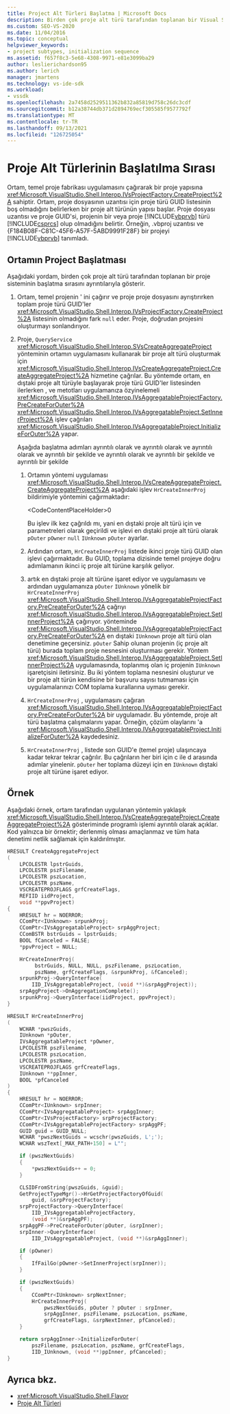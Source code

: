 ```yaml
---
title: Project Alt Türleri Başlatma | Microsoft Docs
description: Birden çok proje alt türü tarafından toplanan bir Visual Studio için bir proje ortamında başlatma dizisi hakkında bilgi öğrenin.
ms.custom: SEO-VS-2020
ms.date: 11/04/2016
ms.topic: conceptual
helpviewer_keywords:
- project subtypes, initialization sequence
ms.assetid: f657f8c3-5e68-4308-9971-e81e3099ba29
author: leslierichardson95
ms.author: lerich
manager: jmartens
ms.technology: vs-ide-sdk
ms.workload:
- vssdk
ms.openlocfilehash: 2a7458d2529511362b832a85819d758c26dc3cdf
ms.sourcegitcommit: b12a38744db371d2894769ecf305585f9577792f
ms.translationtype: MT
ms.contentlocale: tr-TR
ms.lasthandoff: 09/13/2021
ms.locfileid: "126725054"
---
```

# <a name="initialization-sequence-of-project-subtypes"></a>Proje Alt Türlerinin Başlatılma Sırası
Ortam, temel proje fabrikası uygulamasını çağırarak bir proje yapısına <xref:Microsoft.VisualStudio.Shell.Interop.IVsProjectFactory.CreateProject%2A> sahiptir. Ortam, proje dosyasının uzantısı için proje türü GUID listesinin boş olmadığını belirlerken bir proje alt türünün yapısı başlar. Proje dosyası uzantısı ve proje GUID'si, projenin bir veya proje [!INCLUDE[vbprvb](../../code-quality/includes/vbprvb_md.md)] türü [!INCLUDE[csprcs](../../data-tools/includes/csprcs_md.md)] olup olmadığını belirtir. Örneğin, .vbproj uzantısı ve {F184B08F-C81C-45F6-A57F-5ABD9991F28F} bir projeyi [!INCLUDE[vbprvb](../../code-quality/includes/vbprvb_md.md)] tanımladı.

## <a name="environments-initialization-of-project-subtypes"></a>Ortamın Project Başlatması
 Aşağıdaki yordam, birden çok proje alt türü tarafından toplanan bir proje sisteminin başlatma sırasını ayrıntılarıyla gösterir.

1. Ortam, temel projenin ' ini çağırır ve proje proje dosyasını ayrıştırırken toplam proje türü GUID'ler <xref:Microsoft.VisualStudio.Shell.Interop.IVsProjectFactory.CreateProject%2A> listesinin olmadığını fark `null` eder. Proje, doğrudan projesini oluşturmayı sonlandırıyor.

2. Proje, `QueryService` <xref:Microsoft.VisualStudio.Shell.Interop.SVsCreateAggregateProject> yönteminin ortamın uygulamasını kullanarak bir proje alt türü oluşturmak için <xref:Microsoft.VisualStudio.Shell.Interop.IVsCreateAggregateProject.CreateAggregateProject%2A> hizmetine çağrılar. Bu yöntemde ortam, en dıştaki proje alt türüyle başlayarak proje türü GUID'ler listesinden ilerlerken , ve metotları uygulamanıza özyinelemeli <xref:Microsoft.VisualStudio.Shell.Interop.IVsAggregatableProjectFactory.PreCreateForOuter%2A> <xref:Microsoft.VisualStudio.Shell.Interop.IVsAggregatableProject.SetInnerProject%2A> işlev çağrıları <xref:Microsoft.VisualStudio.Shell.Interop.IVsAggregatableProject.InitializeForOuter%2A> yapar.

     Aşağıda başlatma adımları ayrıntılı olarak ve ayrıntılı olarak ve ayrıntılı olarak ve ayrıntılı bir şekilde ve ayrıntılı olarak ve ayrıntılı bir şekilde ve ayrıntılı bir şekilde

    1. Ortamın yöntemi uygulaması <xref:Microsoft.VisualStudio.Shell.Interop.IVsCreateAggregateProject.CreateAggregateProject%2A> aşağıdaki işlev `HrCreateInnerProj` bildirimiyle yöntemini çağırmaktadır:

         \<CodeContentPlaceHolder>0</CodeContentPlaceHolder>

         Bu işlev ilk kez çağrıldı mı, yani en dıştaki proje alt türü için ve parametreleri olarak geçirildi ve işlevi en dıştaki proje alt türü olarak `pOuter` `pOwner` `null` `IUnknown` `pOuter` ayarlar.

    2. Ardından ortam, `HrCreateInnerProj` listede ikinci proje türü GUID olan işlevi çağırmaktadır. Bu GUID, toplama dizisinde temel projeye doğru adımlamanın ikinci iç proje alt türüne karşılık geliyor.

    3. artık en dıştaki proje alt türüne işaret ediyor ve uygulamasını ve ardından uygulamanıza `pOuter` `IUnknown` yönelik bir `HrCreateInnerProj` <xref:Microsoft.VisualStudio.Shell.Interop.IVsAggregatableProjectFactory.PreCreateForOuter%2A> çağrıyı <xref:Microsoft.VisualStudio.Shell.Interop.IVsAggregatableProject.SetInnerProject%2A> çağırıyor. yönteminde <xref:Microsoft.VisualStudio.Shell.Interop.IVsAggregatableProjectFactory.PreCreateForOuter%2A> en dıştaki `IUnknown` proje alt türü olan denetimine geçersiniz. `pOuter` Sahip olunan projenin (iç proje alt türü) burada toplam proje nesnesini oluşturması gerekir. Yöntem <xref:Microsoft.VisualStudio.Shell.Interop.IVsAggregatableProject.SetInnerProject%2A> uygulamasında, toplanmış olan iç projenin `IUnknown` işaretçisini iletirsiniz. Bu iki yöntem toplama nesnesini oluşturur ve bir proje alt türün kendisine bir başvuru sayısı tutmaması için uygulamalarınızı COM toplama kurallarına uyması gerekir.

    4. `HrCreateInnerProj` , uygulamasını çağıran <xref:Microsoft.VisualStudio.Shell.Interop.IVsAggregatableProjectFactory.PreCreateForOuter%2A> bir uygulamadır. Bu yöntemde, proje alt türü başlatma çalışmalarını yapar. Örneğin, çözüm olaylarını 'a <xref:Microsoft.VisualStudio.Shell.Interop.IVsAggregatableProject.InitializeForOuter%2A> kaydedesiniz.

    5. `HrCreateInnerProj` , listede son GUID'e (temel proje) ulaşıncaya kadar tekrar tekrar çağrılır. Bu çağrıların her biri için c ile d arasında adımlar yinelenir. `pOuter` her toplama düzeyi için en `IUnknown` dıştaki proje alt türüne işaret ediyor.

## <a name="example"></a>Örnek

Aşağıdaki örnek, ortam tarafından uygulanan yöntemin yaklaşık <xref:Microsoft.VisualStudio.Shell.Interop.IVsCreateAggregateProject.CreateAggregateProject%2A> gösteriminde programlı işlemi ayrıntılı olarak açıklar. Kod yalnızca bir örnektir; derlenmiş olması amaçlanmaz ve tüm hata denetimi netlik sağlamak için kaldırılmıştır.

```cpp
HRESULT CreateAggregateProject
(
    LPCOLESTR lpstrGuids,
    LPCOLESTR pszFilename,
    LPCOLESTR pszLocation,
    LPCOLESTR pszName,
    VSCREATEPROJFLAGS grfCreateFlags,
    REFIID iidProject,
    void **ppvProject)
{
    HRESULT hr = NOERROR;
    CComPtr<IUnknown> srpunkProj;
    CComPtr<IVsAggregatableProject> srpAggProject;
    CComBSTR bstrGuids = lpstrGuids;
    BOOL fCanceled = FALSE;
    *ppvProject = NULL;

    HrCreateInnerProj(
         bstrGuids, NULL, NULL, pszFilename, pszLocation,
         pszName, grfCreateFlags, &srpunkProj, &fCanceled);
    srpunkProj->QueryInterface(
        IID_IVsAggregatableProject, (void **)&srpAggProject));
    srpAggProject->OnAggregationComplete();
    srpunkProj->QueryInterface(iidProject, ppvProject);
}

HRESULT HrCreateInnerProj
(
    WCHAR *pwszGuids,
    IUnknown *pOuter,
    IVsAggregatableProject *pOwner,
    LPCOLESTR pszFilename,
    LPCOLESTR pszLocation,
    LPCOLESTR pszName,
    VSCREATEPROJFLAGS grfCreateFlags,
    IUnknown **ppInner,
    BOOL *pfCanceled
)
{
    HRESULT hr = NOERROR;
    CComPtr<IUnknown> srpInner;
    CComPtr<IVsAggregatableProject> srpAggInner;
    CComPtr<IVsProjectFactory> srpProjectFactory;
    CComPtr<IVsAggregatableProjectFactory> srpAggPF;
    GUID guid = GUID_NULL;
    WCHAR *pwszNextGuids = wcschr(pwszGuids, L';');
    WCHAR wszText[_MAX_PATH+150] = L"";

    if (pwszNextGuids)
    {
        *pwszNextGuids++ = 0;
    }

    CLSIDFromString(pwszGuids, &guid);
    GetProjectTypeMgr()->HrGetProjectFactoryOfGuid(
        guid, &srpProjectFactory);
    srpProjectFactory->QueryInterface(
        IID_IVsAggregatableProjectFactory,
        (void **)&srpAggPF);
    srpAggPF->PreCreateForOuter(pOuter, &srpInner);
    srpInner->QueryInterface(
        IID_IVsAggregatableProject, (void **)&srpAggInner);

    if (pOwner)
    {
        IfFailGo(pOwner->SetInnerProject(srpInner));
    }

    if (pwszNextGuids)
    {
        CComPtr<IUnknown> srpNextInner;
        HrCreateInnerProj(
            pwszNextGuids, pOuter ? pOuter : srpInner,
            srpAggInner, pszFilename, pszLocation, pszName,
            grfCreateFlags, &srpNextInner, pfCanceled);
    }

    return srpAggInner->InitializeForOuter(
        pszFilename, pszLocation, pszName, grfCreateFlags,
        IID_IUnknown, (void **)ppInner, pfCanceled);
}
```

## <a name="see-also"></a>Ayrıca bkz.

- <xref:Microsoft.VisualStudio.Shell.Flavor>
- [Proje Alt Türleri](../../extensibility/internals/project-subtypes.md)
